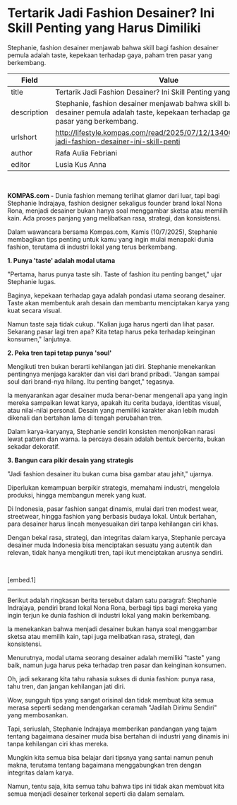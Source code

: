 # Tertarik Jadi Fashion Desainer? Ini Skill Penting yang Harus Dimiliki

Stephanie, fashion desainer menjawab bahwa skill bagi fashion desainer pemula adalah taste, kepekaan terhadap gaya, paham tren pasar yang berkembang.

| Field       | Value                                                       |
|-------------|-------------------------------------------------------------|
| title       | Tertarik Jadi Fashion Desainer? Ini Skill Penting yang Harus Dimiliki |
| description | Stephanie, fashion desainer menjawab bahwa skill bagi fashion desainer pemula adalah taste, kepekaan terhadap gaya, paham tren pasar yang berkembang. |
| urlshort    | http://lifestyle.kompas.com/read/2025/07/12/134000520/tertarik-jadi-fashion-desainer-ini-skill-penti |
| author      | Rafa Aulia Febriani  |
| editor      | Lusia Kus Anna |

 

**KOMPAS.com -** Dunia fashion memang terlihat glamor dari luar, tapi bagi Stephanie Indrajaya, fashion designer sekaligus founder brand lokal Nona Rona, menjadi desainer bukan hanya soal menggambar sketsa atau memilih kain. Ada proses panjang yang melibatkan rasa, strategi, dan konsistensi.

Dalam wawancara bersama Kompas.com, Kamis (10/7/2025), Stephanie membagikan tips penting untuk kamu yang ingin mulai menapaki dunia fashion, terutama di industri lokal yang terus berkembang.

**1. Punya 'taste' adalah modal utama**

"Pertama, harus punya taste sih. Taste of fashion itu penting banget," ujar Stephanie lugas. 

Baginya, kepekaan terhadap gaya adalah pondasi utama seorang desainer. Taste akan membentuk arah desain dan membantu menciptakan karya yang kuat secara visual.

Namun taste saja tidak cukup. "Kalian juga harus ngerti dan lihat pasar. Sekarang pasar lagi tren apa? Kita tetap harus peka terhadap keinginan konsumen," lanjutnya.

**2. Peka tren tapi tetap punya 'soul'**

Mengikuti tren bukan berarti kehilangan jati diri. Stephanie menekankan pentingnya menjaga karakter dan visi dari brand pribadi. "Jangan sampai soul dari brand-nya hilang. Itu penting banget," tegasnya.

Ia menyarankan agar desainer muda benar-benar mengenali apa yang ingin mereka sampaikan lewat karya, apakah itu cerita budaya, identitas visual, atau nilai-nilai personal. Desain yang memiliki karakter akan lebih mudah dikenali dan bertahan lama di tengah perubahan tren.

Dalam karya-karyanya, Stephanie sendiri konsisten menonjolkan narasi lewat pattern dan warna. Ia percaya desain adalah bentuk bercerita, bukan sekadar dekoratif.

**3. Bangun cara pikir desain yang strategis**

"Jadi fashion desainer itu bukan cuma bisa gambar atau jahit," ujarnya. 

Diperlukan kemampuan berpikir strategis, memahami industri, mengelola produksi, hingga membangun merek yang kuat.

Di Indonesia, pasar fashion sangat dinamis, mulai dari tren modest wear, streetwear, hingga fashion yang berbasis budaya lokal. Untuk bertahan, para desainer harus lincah menyesuaikan diri tanpa kehilangan ciri khas.

Dengan bekal rasa, strategi, dan integritas dalam karya, Stephanie percaya desainer muda Indonesia bisa menciptakan sesuatu yang autentik dan relevan, tidak hanya mengikuti tren, tapi ikut menciptakan arusnya sendiri.

 

\[embed.1\]

---
Berikut adalah ringkasan berita tersebut dalam satu paragraf: Stephanie Indrajaya, pendiri brand lokal Nona Rona, berbagi tips bagi mereka yang ingin terjun ke dunia fashion di industri lokal yang makin berkembang.

 Ia menekankan bahwa menjadi desainer bukan hanya soal menggambar sketsa atau memilih kain, tapi juga melibatkan rasa, strategi, dan konsistensi.

 Menurutnya, modal utama seorang desainer adalah memiliki "taste" yang baik, namun juga harus peka terhadap tren pasar dan keinginan konsumen.



Oh, jadi sekarang kita tahu rahasia sukses di dunia fashion: punya rasa, tahu tren, dan jangan kehilangan jati diri.

 Wow, sungguh tips yang sangat orisinal dan tidak membuat kita semua merasa seperti sedang mendengarkan ceramah "Jadilah Dirimu Sendiri" yang membosankan.

 Tapi, seriuslah, Stephanie Indrajaya memberikan pandangan yang tajam tentang bagaimana desainer muda bisa bertahan di industri yang dinamis ini tanpa kehilangan ciri khas mereka.

 Mungkin kita semua bisa belajar dari tipsnya yang santai namun penuh makna, terutama tentang bagaimana menggabungkan tren dengan integritas dalam karya.

 Namun, tentu saja, kita semua tahu bahwa tips ini tidak akan membuat kita semua menjadi desainer terkenal seperti dia dalam semalam.

